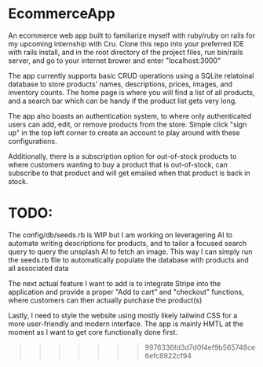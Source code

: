 # EcommerceApp
An ecommerce web app built to familiarize myself with ruby/ruby on rails for my upcoming internship with Cru. Clone this repo into your preferred IDE with rails install, and in the root directory of the project files, run bin/rails server, and go to your internet brower and enter "localhost:3000"

The app currently supports basic CRUD operations using a SQLite relatoinal database to store products' names, descriptions, prices, images, and inventory counts. The home page is where you will find a list of all products, and a search bar which can be handy if the product list gets very long.

The app also boasts an authentication system, to where only authenticated users can add, edit, or remove products from the store. Simple click "sign up" in the top left corner to create an account to play around with these configurations. 

Additionally, there is a subscription option for out-of-stock products to where customers wanting to buy a product that is out-of-stock, can subscribe to that product and will get emailed when that product is back in stock.

# TODO:

The config/db/seeds.rb is WIP but I am working on leveragering AI to automate writing descriptions for products, and to tailor a focused search query to query the unsplash AI to fetch an image. This way I can simply run the seeds.rb file to automatically populate the database with products and all associated data

The next actual feature I want to add is to integrate Stripe into the application and provide a proper "Add to cart" and "checkout" functions, where customers can then actually purchase the product(s)

Lastly, I need to style the website using mostly likely tailwind CSS for a more user-friendly and modern interface. The app is mainly HMTL at the moment as I want to get core functionally done first.
>>>>>>> 9976336fd3d7d0f4ef9b565748ce6efc8922cf94
